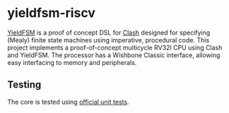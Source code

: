 # yieldfsm-riscv

[YieldFSM](https://github.com/tilk/yieldfsm) is a proof of concept DSL for [Clash](https://clash-lang.org/) designed for specifying (Mealy)
finite state machines using imperative, procedural code.
This project implements a proof-of-concept multicycle RV32I CPU using Clash and YieldFSM.
The processor has a Wishbone Classic interface, allowing easy interfacing to memory and peripherals.

## Testing 

The core is tested using [official unit tests](https://github.com/riscv/riscv-tests).

